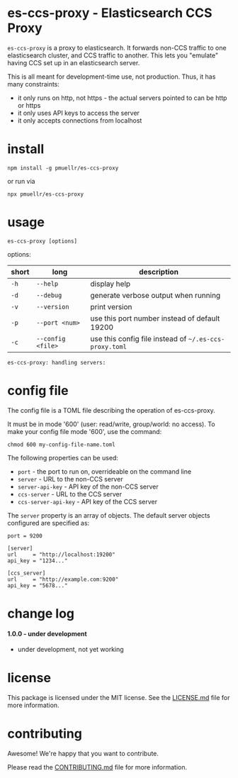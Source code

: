 es-ccs-proxy - Elasticsearch CCS Proxy
================================================================================

`es-ccs-proxy` is a proxy to elasticsearch.  It forwards non-CCS traffic
to one elasticsearch cluster, and CCS traffic to another.  This lets you
"emulate" having CCS set up in an elasticsearch server.

This is all meant for development-time use, not production.  Thus, it has
many constraints:

- it only runs on http, not https - the actual servers pointed to can be
http or https
- it only uses API keys to access the server
- it only accepts connections from localhost


install
================================================================================

    npm install -g pmuellr/es-ccs-proxy

or run via

    npx pmuellr/es-ccs-proxy
    
usage
================================================================================

    es-ccs-proxy [options] 
    
options:

| short | long                 | description
| ----- |--------------------- | ---------------------------------------------
| `-h`  | `--help`             | display help
| `-d`  | `--debug`            | generate verbose output when running
| `-v`  | `--version`          | print version
| `-p`  | `--port <num>`       | use this port number instead of default 19200
| `-c`  | `--config <file>`    | use this config file instead of `~/.es-ccs-proxy.toml`

    es-ccs-proxy: handling servers:


config file
================================================================================

The config file is a TOML file describing the operation of es-ccs-proxy.

It must be in mode '600' (user: read/write, group/world: no access).
To make your config file mode '600', use the command:

    chmod 600 my-config-file-name.toml

The following properties can be used:

- `port`               - the port to run on, overrideable on the command line
- `server`             - URL to the non-CCS server
- `server-api-key`     - API key of the non-CCS server
- `ccs-server`         - URL to the CCS server
- `ccs-server-api-key` - API key of the CCS server


The `server` property is an array of objects.  The default server objects
configured are specified as:

    port = 9200

    [server]
    url     = "http://localhost:19200"
    api_key = "1234..."

    [ccs_server]
    url     = "http://example.com:9200"
    api_key = "5678..."


change log
================================================================================

#### 1.0.0 - under development

- under development, not yet working

license
================================================================================

This package is licensed under the MIT license.  See the [LICENSE.md][] file
for more information.

contributing
================================================================================

Awesome!  We're happy that you want to contribute.

Please read the [CONTRIBUTING.md][] file for more information.


[LICENSE.md]: LICENSE.md
[CONTRIBUTING.md]: CONTRIBUTING.md
[CHANGELOG.md]: CHANGELOG.md